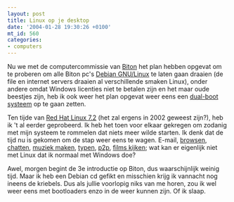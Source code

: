 ```yaml
---
layout: post
title: Linux op je desktop
date: '2004-01-28 19:30:26 +0100'
mt_id: 560
categories:
- computers
---
```

Nu we met de computercommissie van <a href="http://www.biton.nl/">Biton</a> het plan hebben opgevat om te proberen om alle Biton pc's <a href="http://www.debian.org/">Debian GNU/Linux</a> te laten gaan draaien (de file en internet servers draaien al verschillende smaken Linux), onder andere omdat Windows licenties niet te betalen zijn en het maar oude beestjes zijn, heb ik ook weer het plan opgevat weer eens een <a href="http://www.geocities.com/epark/linux/grub-w2k-HOWTO.html">dual-boot systeem</a> op te gaan zetten.

Ten tijde van <a href="http://ftp.redhat.com/pub/redhat/linux/7.2/en/iso/i386/">Red Hat Linux 7.2</a> (het zal ergens in 2002 geweest zijn?), heb ik 't al eerder geprobeerd. Ik heb het toen voor elkaar gekregen om zodanig met mijn systeem te rommelen dat niets meer wilde starten. Ik denk dat de tijd nu is gekomen om de stap weer eens te wagen. E-mail, <a href="http://www.opera.com/products/user/index.dml?platform=linux">browsen</a>, <a href="http://gaim.sourceforge.net/">chatten</a>, <a href="http://ardour.sourceforge.net/">muziek maken</a>, <a href="http://www.openoffice.org/">typen</a>, <a href="http://www.nongnu.org/mldonkey/">p2p</a>, <a href="http://www.mplayerhq.hu/">films kijken</a>; wat kan er eigenlijk niet met Linux dat ik normaal met Windows doe?

Awel, morgen begint de 3e introductie op Biton, dus waarschijnlijk weinig tijd. Maar ik heb een Debian cd gefikt en misschien krijg ik vannacht nog ineens de kriebels. Dus als jullie voorlopig niks van me horen, zou ik wel weer eens met bootloaders enzo in de weer kunnen zijn. Of ik slaap.
